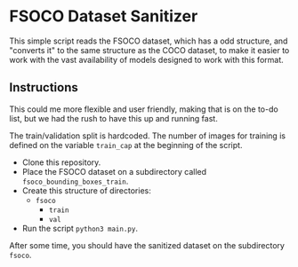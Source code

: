 # FSOCO Dataset Sanitizer

This simple script reads the FSOCO dataset, which has a odd structure, and "converts it" to the same structure as the COCO dataset, to make it easier to work with the vast availability of models designed to work with this format.

## Instructions

This could me more flexible and user friendly, making that is on the to-do list, but we had the rush to have this up and running fast.

The train/validation split is hardcoded. The number of images for training is defined on the variable ```train_cap``` at the beginning of the script.

- Clone this repository.
- Place the FSOCO dataset on a subdirectory called ```fsoco_bounding_boxes_train```.
- Create this structure of directories:
	- ```fsoco```
		- ```train```
		- ```val```
- Run the script ```python3 main.py```.

After some time, you should have the sanitized dataset on the subdirectory ```fsoco```.




